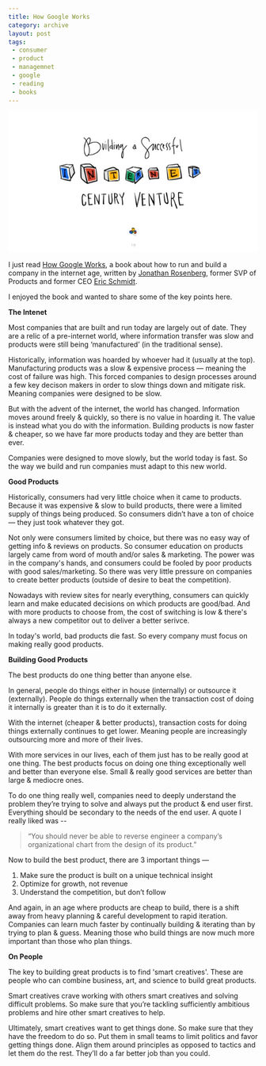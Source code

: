 ```yaml
---
title: How Google Works
category: archive
layout: post
tags:
 - consumer
 - product
 - managemnet
 - google
 - reading
 - books
---
```


![how-google-works](/images/how-google-works-2.jpg)

I just read [How Google Works](http://www.amazon.com/How-Google-Works-Eric-Schmidt/dp/1455582344), a book about how to run and build a company in the internet age, written by [Jonathan Rosenberg](https://twitter.com/jjrosenberg), former SVP of Products and former CEO [Eric Schmidt](https://twitter.com/ericschmidt).

I enjoyed the book and wanted to share some of the key points here. 

__The Intenet__

Most companies that are built and run today are largely out of date. They are a relic of a pre-internet world, where information transfer was slow and products were still being ‘manufactured’ (in the traditional sense). 

Historically, information was hoarded by whoever had it (usually at the top). Manufacturing products was a slow & expensive process — meaning the cost of failure was high. This forced companies to design processes around a few key decison makers in order to slow things down and mitigate risk. Meaning companies were designed to be slow.

But with the advent of the internet, the world has changed. Information moves around freely & quickly, so there is no value in hoarding it. The value is instead what you do with the information. Building products is now faster & cheaper, so we have far more products today and they are better than ever.

Companies were designed to move slowly, but the world today is fast. So the way we build and run companies must adapt to this new world. 

__Good Products__

Historically, consumers had very little choice when it came to products. Because it was expensive & slow to build products, there were a limited supply of things being produced. So consumers didn’t have a ton of choice — they just took whatever they got. 

Not only were consumers limited by choice, but there was no easy way of getting info & reviews on products. So consumer education on products largely came from word of mouth and/or sales & marketing. The power was in the company's hands, and consumers could be fooled by poor products with good sales/marketing. So there was very little pressure on companies to create better products (outside of desire to beat the competition). 

Nowadays with review sites for nearly everything, consumers can quickly learn and make educated decisions on which products are good/bad. And with more products to choose from, the cost of switching is low & there's always a new competitor out to deliver a better serivce. 

In today's world, bad products die fast. So every company must focus on making really good products. 

__Building Good Products__

The best products do one thing better than anyone else. 

In general, people do things either in house (internally) or outsource it (externally). People do things externally when the transaction cost of doing it internally is greater than it is to do it externally. 

With the internet (cheaper & better products), transaction costs for doing things externally continues to get lower. Meaning people are increasingly outsourcing more and more of their lives.

With more services in our lives, each of them just has to be really good at one thing. The best products focus on doing one thing exceptionally well and better than everyone else. Small & really good services are better than large & mediocre ones. 

To do one thing really well, companies need to deeply understand the problem they’re trying to solve and always put the product & end user first. Everything should be secondary to the needs of the end user. A quote I really liked was -- 

> “You should never be able to reverse engineer a company’s organizational chart from the design of its product.”

Now to build the best product, there are 3 important things —

1. Make sure the product is built on a unique technical insight
2. Optimize for growth, not revenue
3. Understand the competition, but don’t follow

And again, in an age where products are cheap to build, there is a shift away from heavy planning & careful development to rapid iteration. Companies can learn much faster by continually building & iterating than by trying to plan & guess. Meaning those who build things are now much more important than those who plan things.

__On People__

The key to building great products is to find 'smart creatives'. These are people who can combine business, art, and science to build great products. 

Smart creatives crave working with others smart creatives and solving difficult problems. So make sure that you’re tackling sufficiently ambitious problems and hire other smart creatives to help.

Ultimately, smart creatives want to get things done. So make sure that they have the freedom to do so. Put them in small teams to limit politics and favor getting things done. Align them around principles as opposed to tactics and let them do the rest. They’ll do a far better job than you could.